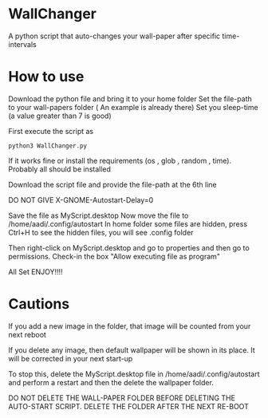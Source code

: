 # WallChanger
A python script that auto-changes your wall-paper after specific time-intervals

# How to use
Download the python file and bring it to your home folder
Set the file-path to your wall-papers folder ( An example is already there)
Set you sleep-time  (a value greater than 7 is good)

First execute the script as 
```
python3 WallChanger.py
```

If it works fine or install the requirements (os , glob , random , time). Probably all should be installed

Download the script file and provide the file-path at the 6th line

DO NOT GIVE X-GNOME-Autostart-Delay=0

Save the file as MyScript.desktop
Now move the file to /home/aadi/.config/autostart
        In home folder some files are hidden, press Ctrl+H to see the hidden files, you will see .config folder
        
Then right-click on MyScript.desktop and go to properties and then go to permissions. Check-in the box "Allow executing file as program"

All Set ENJOY!!!!


# Cautions

If you add a new image in the folder, that image will be counted from your next reboot

If you delete any image, then default wallpaper will be shown in its place. It will be corrected in your next start-up

To stop this, delete the MyScript.desktop file in /home/aadi/.config/autostart and perform a restart and then the delete the wallpaper folder.

DO NOT DELETE THE WALL-PAPER FOLDER BEFORE DELETING THE AUTO-START SCRIPT. DELETE THE FOLDER AFTER THE NEXT RE-BOOT
